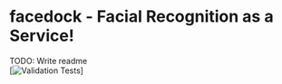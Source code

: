 # facedock - Facial Recognition as a Service!
TODO: Write readme  
[![Validation Tests](https://github.com/RobertKoehlmoos/facedock/actions/workflows/actions.yml/badge.svg)]